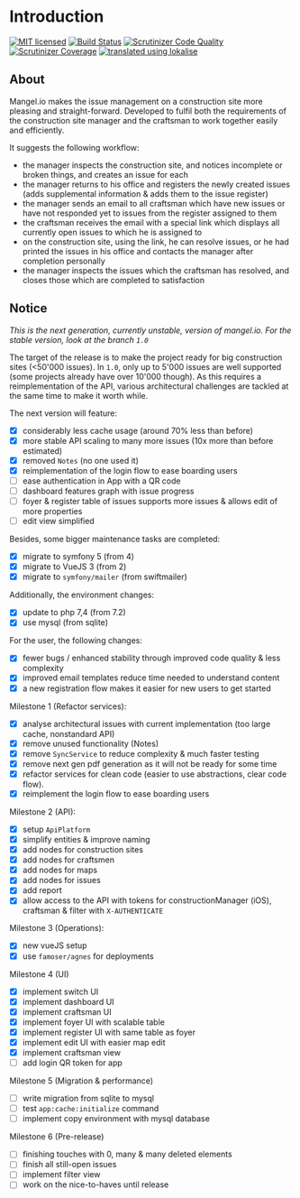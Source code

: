 # Introduction
[![MIT licensed](https://img.shields.io/badge/license-MIT-blue.svg)](./LICENSE) 
[![Build Status](https://travis-ci.com/mangelio/web.svg?branch=master)](https://travis-ci.com/mangelio/web)
[![Scrutinizer Code Quality](https://scrutinizer-ci.com/g/mangelio/web/badges/quality-score.png?b=master)](https://scrutinizer-ci.com/g/mangelio/web/?branch=master)
[![Scrutinizer Coverage](https://scrutinizer-ci.com/g/mangelio/web/badges/coverage.png?b=master)](https://scrutinizer-ci.com/g/mangelio/web/?branch=master)
[![translated using lokalise](https://img.shields.io/badge/translations-lokalise.co-%23249BEE.svg)](https://lokalise.co) 

## About
Mangel.io makes the issue management on a construction site more pleasing and straight-forward. 
Developed to fulfil both the requirements of the construction site manager and the craftsman to work together easily and efficiently.

It suggests the following workflow:
 - the manager inspects the construction site, and notices incomplete or broken things, and creates an issue for each 
 - the manager returns to his office and registers the newly created issues (adds supplemental information & adds them to the issue register)
 - the manager sends an email to all craftsman which have new issues or have not responded yet to issues from the register assigned to them
 - the craftsman receives the email with a special link which displays all currently open issues to which he is assigned to
 - on the construction site, using the link, he can resolve issues, or he had printed the issues in his office and contacts the manager after completion personally
 - the manager inspects the issues which the craftsman has resolved, and closes those which are completed to satisfaction

## Notice

_This is the next generation, currently unstable, version of mangel.io.
For the stable version, look at the branch `1.0`_

The target of the release is to make the project ready for big construction sites (<50'000 issues). In `1.0`, only up to 5'000 issues are well supported (some projects already have over 10'000 though).
As this requires a reimplementation of the API, various architectural challenges are tackled at the same time to make it worth while.  

The next version will feature:
- [x] considerably less cache usage (around 70% less than before)
- [x] more stable API scaling to many more issues (10x more than before estimated)
- [x] removed `Notes` (no one used it)
- [x] reimplementation of the login flow to ease boarding users
- [ ] ease authentication in App with a QR code
- [ ] dashboard features graph with issue progress
- [ ] foyer & register table of issues supports more issues & allows edit of more properties
- [ ] edit view simplified

Besides, some bigger maintenance tasks are completed:
- [x] migrate to symfony 5 (from 4)
- [x] migrate to VueJS 3 (from 2)
- [x] migrate to `symfony/mailer` (from swiftmailer)

Additionally, the environment changes:
- [x] update to php 7,4 (from 7.2)
- [x] use mysql (from sqlite)

For the user, the following changes:
- [x] fewer bugs / enhanced stability through improved code quality & less complexity
- [x] improved email templates reduce time needed to understand content
- [x] a new registration flow makes it easier for new users to get started

Milestone 1 (Refactor services):
- [x] analyse architectural issues with current implementation (too large cache, nonstandard API)
- [x] remove unused functionality (Notes)
- [x] remove `SyncService` to reduce complexity & much faster testing
- [x] remove next gen pdf generation as it will not be ready for some time
- [x] refactor services for clean code (easier to use abstractions, clear code flow). 
- [x] reimplement the login flow to ease boarding users

Milestone 2 (API):
- [x] setup `ApiPlatform`
- [x] simplify entities & improve naming
- [x] add nodes for construction sites
- [x] add nodes for craftsmen
- [x] add nodes for maps
- [x] add nodes for issues
- [x] add report
- [x] allow access to the API with tokens for constructionManager (iOS), craftsman & filter with `X-AUTHENTICATE`

Milestone 3 (Operations):
- [x] new vueJS setup
- [x] use `famoser/agnes` for deployments

Milestone 4 (UI)
- [x] implement switch UI
- [x] implement dashboard UI
- [x] implement craftsman UI 
- [x] implement foyer UI with scalable table
- [x] implement register UI with same table as foyer
- [x] implement edit UI with easier map edit
- [x] implement craftsman view
- [ ] add login QR token for app

Milestone 5 (Migration & performance)
- [ ] write migration from sqlite to mysql
- [ ] test `app:cache:initialize` command
- [ ] implement copy environment with mysql database
  
Milestone 6 (Pre-release)
- [ ] finishing touches with 0, many & many deleted elements
- [ ] finish all still-open issues
- [ ] implement filter view
- [ ] work on the nice-to-haves until release
